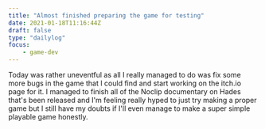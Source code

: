 ```yaml
---
title: "Almost finished preparing the game for testing"
date: 2021-01-18T11:16:44Z
draft: false
type: "dailylog"
focus: 
    - game-dev
---
```


Today was rather uneventful as all I really managed to do was fix some more bugs in the game that I could find and start working on the itch.io page for it. I managed to finish all of the Noclip documentary on Hades that's been released and I'm feeling really hyped to just try making a proper game but I still have my doubts if I'll even manage to make a super simple playable game honestly.
